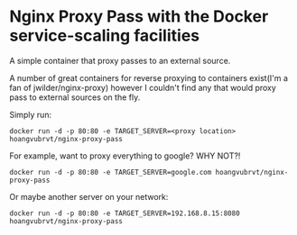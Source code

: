 # Nginx Proxy Pass with the Docker service-scaling facilities

A simple container that proxy passes to an external source.

A number of great containers for reverse proxying to containers exist(I'm a fan of jwilder/nginx-proxy) however I couldn't find any that would proxy pass to external sources on the fly.

Simply run:

```
docker run -d -p 80:80 -e TARGET_SERVER=<proxy location> hoangvubrvt/nginx-proxy-pass
```

For example, want to proxy everything to google? WHY NOT?!

```
docker run -d -p 80:80 -e TARGET_SERVER=google.com hoangvubrvt/nginx-proxy-pass
```

Or maybe another server on your network:

```
docker run -d -p 80:80 -e TARGET_SERVER=192.168.8.15:8080 hoangvubrvt/nginx-proxy-pass
```
